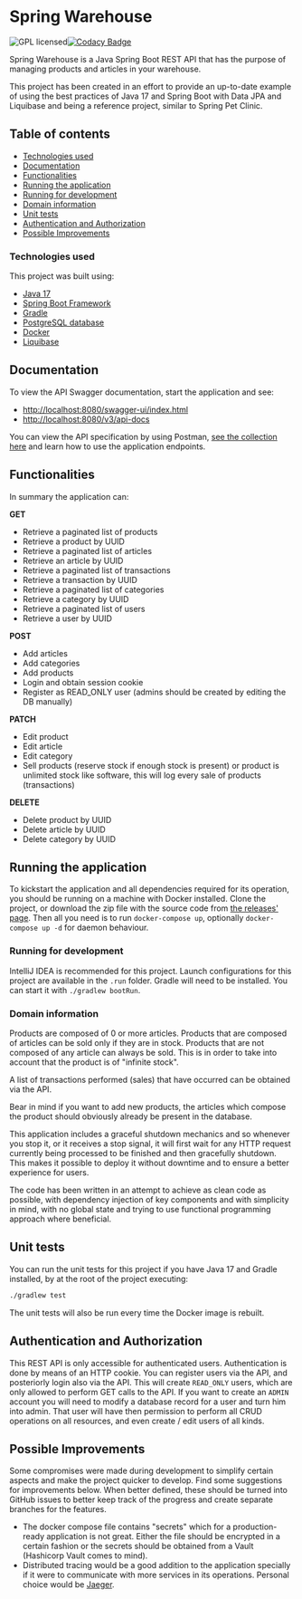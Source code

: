 # Spring Warehouse

![GPL licensed](https://img.shields.io/badge/license-GPL-blue.svg)[![Codacy
Badge](https://app.codacy.com/project/badge/Grade/0696080f9fa14ab3b7334cb1fc40b76e)](https://www.codacy.com/gh/averageflow/spring-warehouse/dashboard?utm_source=github.com&amp;utm_medium=referral&amp;utm_content=averageflow/spring-warehouse&amp;utm_campaign=Badge_Grade)

Spring Warehouse is a Java Spring Boot REST API that has the purpose of managing products and articles in your
warehouse.

This project has been created in an effort to provide an up-to-date example of using the best practices of Java 17 and
Spring Boot with Data JPA and Liquibase and being a reference project, similar to Spring Pet Clinic.

## Table of contents

* [Technologies used](#technologies-used)
* [Documentation](#documentation)
* [Functionalities](#functionalities)
* [Running the application](#running-the-application)
* [Running for development](#running-for-development)
* [Domain information](#domain-information)
* [Unit tests](#unit-tests)
* [Authentication and Authorization](#authentication-and-authorization)
* [Possible Improvements](#possible-improvements)

### Technologies used

This project was built using:

* [Java 17](https://docs.oracle.com/en/java/javase/17/index.html)
* [Spring Boot Framework](https://spring.io/projects/spring-boot)
* [Gradle](https://gradle.org/)
* [PostgreSQL database](https://www.postgresql.org/)
* [Docker](https://www.docker.com/)
* [Liquibase](https://www.liquibase.org/)

## Documentation

To view the API Swagger documentation, start the application and see:

* [http://localhost:8080/swagger-ui/index.html](http://localhost:8080/swagger-ui/index.html)
* [http://localhost:8080/v3/api-docs](http://localhost:8080/v3/api-docs)

You can view the API specification by using
Postman, [see the collection here](https://www.postman.com/research-technologist-33289382/workspace/joe-s-development/collection/18682350-5647921b-838a-4471-a960-1a557b01ce39)
and learn how to use the application endpoints.

## Functionalities

In summary the application can:

**GET**

* Retrieve a paginated list of products
* Retrieve a product by UUID
* Retrieve a paginated list of articles
* Retrieve an article by UUID
* Retrieve a paginated list of transactions
* Retrieve a transaction by UUID
* Retrieve a paginated list of categories
* Retrieve a category by UUID
* Retrieve a paginated list of users
* Retrieve a user by UUID

**POST**

* Add articles
* Add categories
* Add products
* Login and obtain session cookie
* Register as READ_ONLY user (admins should be created by editing the DB manually)

**PATCH**

* Edit product
* Edit article
* Edit category
* Sell products (reserve stock if enough stock is present) or product is unlimited stock like software, this will log
  every sale of products (transactions)

**DELETE**

* Delete product by UUID
* Delete article by UUID
* Delete category by UUID

## Running the application

To kickstart the application and all dependencies required for its operation, you should be running on a machine with
Docker installed. Clone the project, or download the zip file with the source code
from [the releases' page](https://github.com/averageflow/spring-warehouse/releases). Then all you need is to
run `docker-compose up`, optionally `docker-compose up -d` for daemon behaviour.

### Running for development

IntelliJ IDEA is recommended for this project. Launch configurations for this project are available in the `.run`
folder. Gradle will need to be installed. You can start it with `./gradlew bootRun`.

### Domain information

Products are composed of 0 or more articles. Products that are composed of articles can be sold only if they are in
stock. Products that are not composed of any article can always be sold. This is in order to take into account that the
product is of "infinite stock".

A list of transactions performed (sales) that have occurred can be obtained via the API.

Bear in mind if you want to add new products, the articles which compose the product should obviously already be present
in the database.

This application includes a graceful shutdown mechanics and so whenever you stop it, or it receives a stop signal, it
will first wait for any HTTP request currently being processed to be finished and then gracefully shutdown. This makes
it possible to deploy it without downtime and to ensure a better experience for users.

The code has been written in an attempt to achieve as clean code as possible, with dependency injection of key
components and with simplicity in mind, with no global state and trying to use functional programming approach where
beneficial.

## Unit tests

You can run the unit tests for this project if you have Java 17 and Gradle installed, by at the root of the project
executing:

```sh
./gradlew test
```

The unit tests will also be run every time the Docker image is rebuilt.

## Authentication and Authorization

This REST API is only accessible for authenticated users. Authentication is done by means of an HTTP cookie. You can
register users via the API, and posteriorly login also via the API. This will create `READ_ONLY` users, which are only
allowed to perform GET calls to the API. If you want to create an `ADMIN` account you will need to modify a database
record for a user and turn him into admin. That user will have then permission to perform all CRUD operations on all
resources, and even create / edit users of all kinds.

## Possible Improvements

Some compromises were made during development to simplify certain aspects and make the project quicker to develop. Find
some suggestions for improvements below. When better defined, these should be turned into GitHub issues to better keep
track of the progress and create separate branches for the features.

* The docker compose file contains "secrets" which for a production-ready application is not great. Either the file
  should be encrypted in a certain fashion or the secrets should be obtained from a Vault (Hashicorp Vault comes to
  mind).
* Distributed tracing would be a good addition to the application specially if it were to communicate with more services
  in its operations. Personal choice would be [Jaeger](https://www.jaegertracing.io/).


